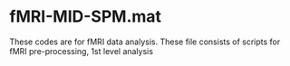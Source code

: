 # fMRI-MID-SPM.mat
These codes are for fMRI data analysis. 
These file consists of scripts for fMRI pre-processing, 1st level analysis 
